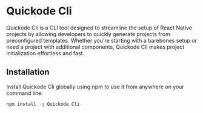 # Quickode Cli

Quickode Cli is a CLI tool designed to streamline the setup of React Native projects by allowing developers to quickly generate projects from preconfigured templates. Whether you're starting with a barebones setup or need a project with additional components, Quickode Cli makes project initialization effortless and fast.

## Installation

Install Quickode Cli globally using npm to use it from anywhere on your command line:

```bash
npm install -g Quickode Cli
```
